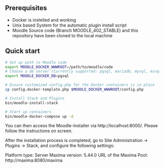 ## Prerequisites

- Docker is instelled and working
- Unix based System for the automatic plugin install script
- Moodle Source code (Branch MOODLE_402_STABLE) and this repository have been cloned to the local machine

## Quick start

```bash
# Set up path to Moodle code
export MOODLE_DOCKER_WWWROOT=/path/to/moodle/code
# Choose a db server (Currently supported: pgsql, mariadb, mysql, mssql, oracle)
export MOODLE_DOCKER_DB=pgsql

# Ensure customized config.php for the Docker containers is in place
cp config.docker-template.php $MOODLE_DOCKER_WWWROOT/config.php

# Install Stack and Plugins
bin/moodle-install-stack

# Start up containers
bin/moodle-docker-compose up -d
```

You can then access the Moodle-Installer via http://localhost:8000/. Please follow the instructions on screen. 

After the installation process is completed, go to Site Administration -> Plugins -> Stack, and configure the following settings:

Platform type: Server
Maxima version: 5.44.0
URL of the Maxima Pool: http://maxima:8080/maxima
